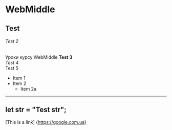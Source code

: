 # WebMiddle
## Test
###### Test 2
Уроки курсу WebMiddle
**Test 3**  
*Test 4*  
Test 5  
* Item 1
* Item 2
  * Item 2a 
---
let str = "Test str";
---
[This is a link] {https://google.com.ua}

